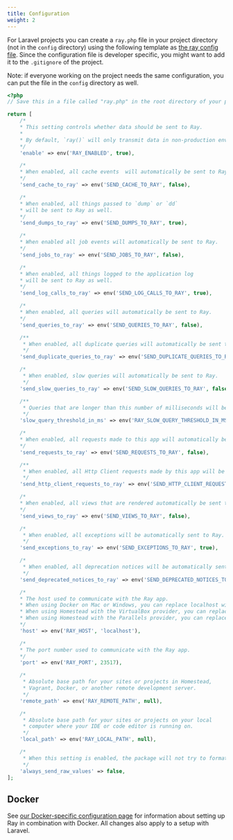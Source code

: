 ```yaml
---
title: Configuration
weight: 2
---
```


For Laravel projects you can create a `ray.php` file in your project directory (not in the `config` directory) using the following template as [the ray config file](/docs/php/vanilla-php/configuration). Since the configuration file is developer specific, you might want to add it to the `.gitignore` of the project.

Note: if everyone working on the project needs the same configuration, you can put the file in the `config` directory as well.

```php
<?php
// Save this in a file called "ray.php" in the root directory of your project; not in the Laravel "config" directory

return [
    /*
    * This setting controls whether data should be sent to Ray.
    *
    * By default, `ray()` will only transmit data in non-production environments.
    */
    'enable' => env('RAY_ENABLED', true),

    /*
    * When enabled, all cache events  will automatically be sent to Ray.
    */
    'send_cache_to_ray' => env('SEND_CACHE_TO_RAY', false),

    /*
    * When enabled, all things passed to `dump` or `dd`
    * will be sent to Ray as well.
    */
    'send_dumps_to_ray' => env('SEND_DUMPS_TO_RAY', true),

    /*
    * When enabled all job events will automatically be sent to Ray.
    */
    'send_jobs_to_ray' => env('SEND_JOBS_TO_RAY', false),

    /*
    * When enabled, all things logged to the application log
    * will be sent to Ray as well.
    */
    'send_log_calls_to_ray' => env('SEND_LOG_CALLS_TO_RAY', true),

    /*
    * When enabled, all queries will automatically be sent to Ray.
    */
    'send_queries_to_ray' => env('SEND_QUERIES_TO_RAY', false),

    /**
     * When enabled, all duplicate queries will automatically be sent to Ray.
     */
    'send_duplicate_queries_to_ray' => env('SEND_DUPLICATE_QUERIES_TO_RAY', false),

    /*
     * When enabled, slow queries will automatically be sent to Ray.
     */
    'send_slow_queries_to_ray' => env('SEND_SLOW_QUERIES_TO_RAY', false),

    /**
     * Queries that are longer than this number of milliseconds will be regarded as slow.
     */
    'slow_query_threshold_in_ms' => env('RAY_SLOW_QUERY_THRESHOLD_IN_MS', 500),

    /*
    * When enabled, all requests made to this app will automatically be sent to Ray.
    */
    'send_requests_to_ray' => env('SEND_REQUESTS_TO_RAY', false),

    /**
     * When enabled, all Http Client requests made by this app will be automatically sent to Ray.
     */
    'send_http_client_requests_to_ray' => env('SEND_HTTP_CLIENT_REQUESTS_TO_RAY', false),

    /*
    * When enabled, all views that are rendered automatically be sent to Ray.
    */
    'send_views_to_ray' => env('SEND_VIEWS_TO_RAY', false),

    /*
     * When enabled, all exceptions will be automatically sent to Ray.
     */
    'send_exceptions_to_ray' => env('SEND_EXCEPTIONS_TO_RAY', true),

    /*
     * When enabled, all deprecation notices will be automatically sent to Ray.
     */
    'send_deprecated_notices_to_ray' => env('SEND_DEPRECATED_NOTICES_TO_RAY', false),

    /*
    * The host used to communicate with the Ray app.
    * When using Docker on Mac or Windows, you can replace localhost with 'host.docker.internal'
    * When using Homestead with the VirtualBox provider, you can replace localhost with '10.0.2.2'
    * When using Homestead with the Parallels provider, you can replace localhost with '10.211.55.2'
    */
    'host' => env('RAY_HOST', 'localhost'),

    /*
    * The port number used to communicate with the Ray app.
    */
    'port' => env('RAY_PORT', 23517),

    /*
     * Absolute base path for your sites or projects in Homestead,
     * Vagrant, Docker, or another remote development server.
     */
    'remote_path' => env('RAY_REMOTE_PATH', null),

    /*
     * Absolute base path for your sites or projects on your local
     * computer where your IDE or code editor is running on.
     */
    'local_path' => env('RAY_LOCAL_PATH', null),

    /*
     * When this setting is enabled, the package will not try to format values sent to Ray.
     */
    'always_send_raw_values' => false,
];
```

## Docker
See [our Docker-specific configuration page](/docs/environments/docker) for information about setting up Ray in combination with Docker. All changes also apply to a setup with Laravel.
